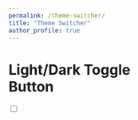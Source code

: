 ```yaml
---
permalink: /theme-switcher/
title: "Theme Switcher"
author_profile: true
---
```

<!DOCTYPE html>
<html lang="en">
<head>
<meta charset="UTF-8">
<meta name="viewport" content="width=device-width, initial-scale=1.0">
<title>Theme Switcher</title>
<link rel="stylesheet" href="https://fonts.googleapis.com/css2?family=Montserrat&display=swap">
<style>
  * { box-sizing: border-box; }

  body {
    font-family: "Montserrat", sans-serif;
    background-color: #fff;
    display: flex;
    justify-content: center;
    align-items: center;
    flex-direction: column;
    text-align: center;
    min-height: 100vh;
    margin: 0;
    transition: background 0.2s linear;
  }

  body.dark { background-color: #292c35; }

  body.dark h1, body.dark .support a { color: #fff; }

  .checkbox {
    opacity: 0;
    position: absolute;
  }

  .checkbox-label {
    background-color: #111;
    width: 50px;
    height: 26px;
    border-radius: 50px;
    position: relative;
    padding: 5px;
    cursor: pointer;
    display: flex;
    justify-content: space-between;
    align-items: center;
  }

  .fa-moon { color: #f1c40f; }

  .fa-sun { color: #f39c12; }

  .checkbox-label .ball {
    background-color: #fff;
    width: 22px;
    height: 22px;
    position: absolute;
    left: 2px;
    top: 2px;
    border-radius: 50%;
    transition: transform 0.2s linear;
  }

  .checkbox:checked + .checkbox-label .ball {
    transform: translateX(24px);
  }
</style>
</head>
<body>

<h1>Light/Dark Toggle<br>Button</h1>

<div>
  <input type="checkbox" class="checkbox" id="checkbox">
  <label for="checkbox" class="checkbox-label">
    <i class="fas fa-moon"></i>
    <i class="fas fa-sun"></i>
    <span class="ball"></span>
  </label>
</div>

<script type="text/javascript">
  const checkbox = document.getElementById("checkbox");
  checkbox.addEventListener("change", () => {
    document.body.classList.toggle("dark");
  });
</script>

</body>
</html>
